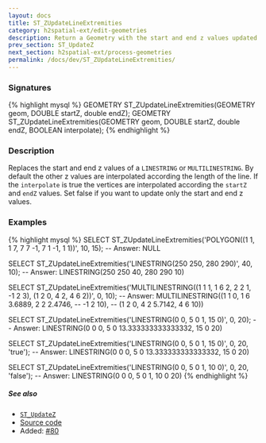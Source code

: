 ```yaml
---
layout: docs
title: ST_ZUpdateLineExtremities
category: h2spatial-ext/edit-geometries
description: Return a Geometry with the start and end z values updated
prev_section: ST_UpdateZ
next_section: h2spatial-ext/process-geometries
permalink: /docs/dev/ST_ZUpdateLineExtremities/
---
```


### Signatures

{% highlight mysql %}
GEOMETRY ST_ZUpdateLineExtremities(GEOMETRY geom, DOUBLE startZ,
                                   double endZ);
GEOMETRY ST_ZUpdateLineExtremities(GEOMETRY geom, DOUBLE startZ,
                                   double endZ, BOOLEAN interpolate);
{% endhighlight %}

### Description
Replaces the start and end z values of a `LINESTRING` or `MULTILINESTRING`. By default the other z values are interpolated according the length of the line.
If the `interpolate` is true the vertices are interpolated according the `startZ` and `endZ` values.
Set false if you want to update only the start and end z values.

### Examples

{% highlight mysql %}
SELECT ST_ZUpdateLineExtremities('POLYGON((1 1, 1 7, 7 7 -1,
                                           7 1 -1, 1 1))',
                                  10, 15);
-- Answer: NULL

SELECT ST_ZUpdateLineExtremities('LINESTRING(250 250, 280 290)',
                                  40, 10);
-- Answer: LINESTRING(250 250 40, 280 290 10)

SELECT ST_ZUpdateLineExtremities('MULTILINESTRING((1 1 1, 1 6 2,
                                                   2 2 1, -1 2 3),
                                                  (1 2 0, 4 2,
                                                   4 6 2))',
                                 0, 10);
-- Answer: MULTILINESTRING((1 1 0, 1 6 3.6889, 2 2 2.4746,
--                          -1 2 10),
--                         (1 2 0, 4 2 5.7142, 4 6 10))

SELECT ST_ZUpdateLineExtremities('LINESTRING(0 0, 5 0 1, 15 0)',
                                  0, 20);
-- Answer: LINESTRING(0 0 0, 5 0 13.333333333333332, 15 0 20)

SELECT ST_ZUpdateLineExtremities('LINESTRING(0 0, 5 0 1, 15 0)',
                                  0, 20, 'true');
-- Answer: LINESTRING(0 0 0, 5 0 13.333333333333332, 15 0 20)

SELECT ST_ZUpdateLineExtremities('LINESTRING(0 0, 5 0 1, 10 0)',
                                  0, 20, 'false');
-- Answer: LINESTRING(0 0 0, 5 0 1, 10 0 20)
{% endhighlight %}

##### See also
* [`ST_UpdateZ`](../ST_UpdateZ)
* <a href="https://github.com/irstv/H2GIS/blob/master/h2spatial-ext/src/main/java/org/h2gis/h2spatialext/function/spatial/edit/ST_ZUpdateLineExtremities.java" target="_blank">Source code</a>
* Added: <a href="https://github.com/irstv/H2GIS/pull/80" target="_blank">#80</a>
